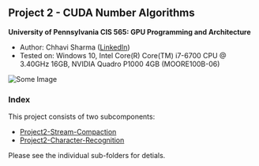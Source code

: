 ## Project 2 - CUDA Number Algorithms
**University of Pennsylvania
CIS 565: GPU Programming and Architecture**

* Author: Chhavi Sharma ([LinkedIn](https://www.linkedin.com/in/chhavi275/))
* Tested on: Windows 10, Intel Core(R) Core(TM) i7-6700 CPU @ 3.40GHz 16GB, 
             NVIDIA Quadro P1000 4GB (MOORE100B-06)

![Some Image]()

### Index
This project consists of two subcomponents:
- [Project2-Stream-Compaction](Project2-Stream-Compaction/README.md)
- [Project2-Character-Recognition](Project2-Character-Recognition/README.md)

Please see the individual sub-folders for detials.
